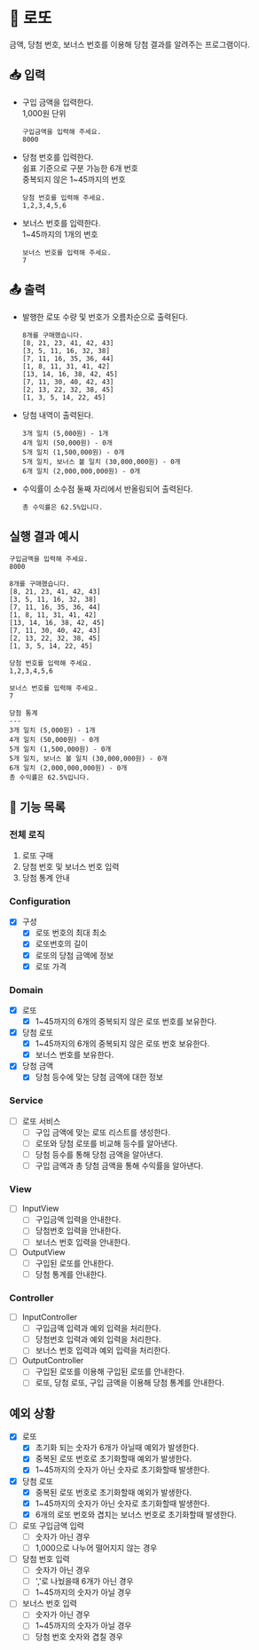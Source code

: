 #  🎰 로또

금액, 당첨 번호, 보너스 번호를 이용해 당첨 결과를 알려주는 프로그램이다.

## 📥 입력
- 구입 금액을 입력한다. <br>
  1,000원 단위
    ```text
    구입금액을 입력해 주세요.
    8000
    ```

- 당첨 번호를 입력한다. <br>
  쉼표 기준으로 구분 가능한 6개 번호 <br>
  중복되지 않은 1~45까지의 번호
    ```text
    당첨 번호를 입력해 주세요.
    1,2,3,4,5,6
    ```

- 보너스 번호를 입력한다. <br>
  1~45까지의 1개의 번호
    ```text
    보너스 번호를 입력해 주세요.
    7
    ```

## 📤 출력
- 발행한 로또 수량 및 번호가 오름차순으로 출력된다.
    ```text
    8개를 구매했습니다.
    [8, 21, 23, 41, 42, 43] 
    [3, 5, 11, 16, 32, 38] 
    [7, 11, 16, 35, 36, 44] 
    [1, 8, 11, 31, 41, 42] 
    [13, 14, 16, 38, 42, 45] 
    [7, 11, 30, 40, 42, 43] 
    [2, 13, 22, 32, 38, 45] 
    [1, 3, 5, 14, 22, 45]
    ```

- 당첨 내역이 출력된다.
    ```text
    3개 일치 (5,000원) - 1개
    4개 일치 (50,000원) - 0개
    5개 일치 (1,500,000원) - 0개
    5개 일치, 보너스 볼 일치 (30,000,000원) - 0개
    6개 일치 (2,000,000,000원) - 0개
    ```

- 수익률이 소수점 둘째 자리에서 반올림되어 출력된다.
    ```text
    총 수익률은 62.5%입니다.
    ```

## 실행 결과 예시
```text
구입금액을 입력해 주세요.
8000

8개를 구매했습니다.
[8, 21, 23, 41, 42, 43] 
[3, 5, 11, 16, 32, 38] 
[7, 11, 16, 35, 36, 44] 
[1, 8, 11, 31, 41, 42] 
[13, 14, 16, 38, 42, 45] 
[7, 11, 30, 40, 42, 43] 
[2, 13, 22, 32, 38, 45] 
[1, 3, 5, 14, 22, 45]

당첨 번호를 입력해 주세요.
1,2,3,4,5,6

보너스 번호를 입력해 주세요.
7

당첨 통계
---
3개 일치 (5,000원) - 1개
4개 일치 (50,000원) - 0개
5개 일치 (1,500,000원) - 0개
5개 일치, 보너스 볼 일치 (30,000,000원) - 0개
6개 일치 (2,000,000,000원) - 0개
총 수익률은 62.5%입니다.
```

## 📝 기능 목록

### 전체 로직
1. 로또 구매
2. 당첨 번호 및 보너스 번호 입력
3. 당첨 통계 안내

### Configuration
- [X] 구성
  - [X] 로또 번호의 최대 최소
  - [X] 로또번호의 길이
  - [X] 로또의 당첨 금액에 정보
  - [X] 로또 가격

### Domain
- [X] 로또
  - [X] 1~45까지의 6개의 중복되지 않은 로또 번호를 보유한다.

- [X] 당첨 로또
  - [X] 1~45까지의 6개의 중복되지 않은 로또 번호 보유한다.
  - [X] 보너스 번호를 보유한다.

- [X] 당첨 금액
  - [X] 당첨 등수에 맞는 당첨 금액에 대한 정보

### Service
- [ ] 로또 서비스
  - [ ] 구입 금액에 맞는 로또 리스트를 생성한다.
  - [ ] 로또와 당첨 로또를 비교해 등수를 알아낸다.
  - [ ] 당첨 등수를 통해 당첨 금액을 알아낸다.
  - [ ] 구입 금액과 총 당첨 금액을 통해 수익률을 알아낸다.

### View
- [ ] InputView
  - [ ] 구입금액 입력을 안내한다.
  - [ ] 당첨번호 입력을 안내한다.
  - [ ] 보너스 번호 입력을 안내한다.

- [ ] OutputView
  - [ ] 구입된 로또를 안내한다.
  - [ ] 당첨 통계를 안내한다.

### Controller
- [ ] InputController
  - [ ] 구입금액 입력과 예외 입력을 처리한다.
  - [ ] 당첨번호 입력과 예외 입력을 처리한다.
  - [ ] 보너스 번호 입력과 예외 입력을 처리한다.

- [ ] OutputController
  - [ ] 구입된 로또를 이용해 구입된 로또를 안내한다.
  - [ ] 로또, 당첨 로또, 구입 금액을 이용해 당첨 통계를 안내한다.

## 예외 상황
- [X] 로또
  - [X] 초기화 되는 숫자가 6개가 아닐때 예외가 발생한다. 
  - [X] 중복된 로또 번호로 초기화할때 예외가 발생한다.
  - [X] 1~45까지의 숫자가 아닌 숫자로 초기화할때 발생한다.

- [X] 당첨 로또
  - [X] 중복된 로또 번호로 초기화할때 예외가 발생한다.
  - [X] 1~45까지의 숫자가 아닌 숫자로 초기화할때 발생한다.
  - [X] 6개의 로또 번호와 겹치는 보너스 번호로 초기화할때 발생한다.

- [ ] 로또 구입금액 입력
  - [ ] 숫자가 아닌 경우
  - [ ] 1,000으로 나누어 떨어지지 않는 경우

- [ ] 당첨 번호 입력
  - [ ] 숫자가 아닌 경우
  - [ ] ','로 나눴을때 6개가 아닌 경우
  - [ ] 1~45까지의 숫자가 아닐 경우

- [ ] 보너스 번호 입력
  - [ ] 숫자가 아닌 경우
  - [ ] 1~45까지의 숫자가 아닐 경우
  - [ ] 당첨 번호 숫자와 겹칠 경우